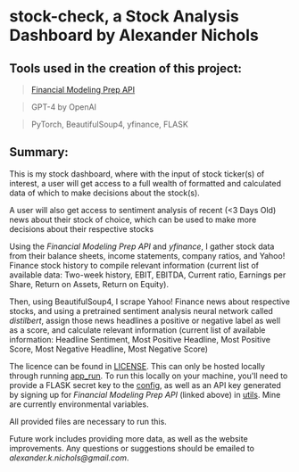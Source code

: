 # stock-check, a Stock Analysis Dashboard by Alexander Nichols

## Tools used in the creation of this project:

> [Financial Modeling Prep API](https://site.financialmodelingprep.com/) 

> GPT-4 by OpenAI
 
> PyTorch, BeautifulSoup4, yfinance, FLASK

## Summary:

This is my stock dashboard, where with the input of stock ticker(s) of interest, a user will get access to a full wealth of formatted and calculated data of which to make decisions about the stock(s). 

A user will also get access to sentiment analysis of recent (<3 Days Old) news about their stock of choice, which can be used to make more decisions about their respective stocks


Using the _Financial Modeling Prep API_ and _yfinance_, I gather stock data from their balance sheets, income statements, company ratios, and Yahoo! Finance stock history to compile relevant information (current list of available data: Two-week history, EBIT, EBITDA, Current ratio, Earnings per Share, Return on Assets, Return on Equity).

Then, using BeautifulSoup4, I scrape Yahoo! Finance news about respective stocks, and using a pretrained sentiment analysis neural network called _distilbert_, assign those news headlines a positive or negative label as well as a score, and calculate relevant information (current list of available information: Headline Sentiment, Most Positive Headline, Most Positive Score, Most Negative Headline, Most Negative Score)

The licence can be found in [LICENSE](LICENSE.md). This can only be hosted locally through running [app_run](app_run.py). To run this locally on your machine, you'll need to provide a FLASK secret key to the [config](config.py), as well as an API key generated by signing up for _Financial Modeling Prep API_ (linked above) in [utils](utils.py). Mine are currently environmental variables. 

All provided files are necessary to run this.

Future work includes providing more data, as well as the website improvements. Any questions or suggestions should be emailed to _alexander.k.nichols@gmail.com_.
